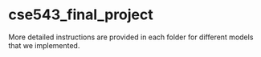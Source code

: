 # cse543_final_project

More detailed instructions are provided in each folder for different models that we implemented.
